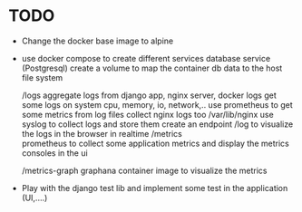 # TODO

* Change the docker base image to alpine
* use docker compose to create different services
    database service (Postgresql)
        create a volume to map the container db data to the host file system
    
    /logs
        aggregate logs from django app, nginx server, docker logs
        get some logs on system cpu, memory, io, network,..
        use prometheus to get some metrics from log files
        collect nginx logs too /var/lib/nginx
        use syslog to collect logs and store them
        create an endpoint /log to visualize the logs in the browser in realtime
    /metrics  
        prometheus to collect some application metrics and display the metrics consoles in the ui

    /metrics-graph
        graphana container image to visualize the metrics 

* Play with the django test lib and implement some test in the application (UI,....)



